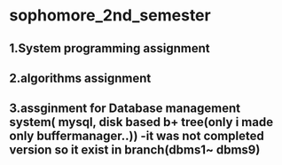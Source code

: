 # sophomore_2nd_semester
1.System programming assignment
-----------------------------
2.algorithms assignment
--------------------------------------------------
3.assginment for Database management system( mysql, disk based b+ tree(only i made only buffermanager..)) -it was not completed version so it exist in branch(dbms1~ dbms9) 
--------------------------------------------
